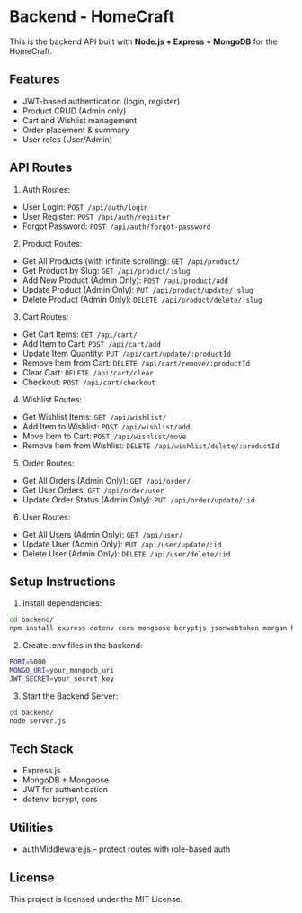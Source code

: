 # Backend - HomeCraft

This is the backend API built with **Node.js + Express + MongoDB** for the HomeCraft.

## Features

- JWT-based authentication (login, register)
- Product CRUD (Admin only)
- Cart and Wishlist management
- Order placement & summary
- User roles (User/Admin)


## API Routes

1. Auth Routes:
- User Login: `POST /api/auth/login`
- User Register: `POST /api/auth/register`
- Forgot Password: `POST /api/auth/forgot-password`

2. Product Routes:
- Get All Products (with infinite scrolling): `GET /api/product/`
- Get Product by Slug: `GET /api/product/:slug`
- Add New Product (Admin Only): `POST /api/product/add`
- Update Product (Admin Only): `PUT /api/product/update/:slug`
- Delete Product (Admin Only): `DELETE /api/product/delete/:slug`

3. Cart Routes:
- Get Cart Items: `GET /api/cart/`
- Add Item to Cart: `POST /api/cart/add`
- Update Item Quantity: `PUT /api/cart/update/:productId`
- Remove Item from Cart: `DELETE /api/cart/remove/:productId`
- Clear Cart: `DELETE /api/cart/clear`
- Checkout: `POST /api/cart/checkout`

4. Wishlist Routes:
- Get Wishlist Items: `GET /api/wishlist/`
- Add Item to Wishlist: `POST /api/wishlist/add`
- Move Item to Cart: `POST /api/wishlist/move`
- Remove Item from Wishlist: `DELETE /api/wishlist/delete/:productId`

5. Order Routes:
- Get All Orders (Admin Only): `GET /api/order/`
- Get User Orders: `GET /api/order/user`
- Update Order Status (Admin Only): `PUT /api/order/update/:id`

6. User Routes:
- Get All Users (Admin Only): `GET /api/user/`
- Update User (Admin Only): `PUT /api/user/update/:id`
- Delete User (Admin Only): `DELETE /api/user/delete/:id`

## Setup Instructions

1. Install dependencies:
```bash
cd backend/
npm install express dotenv cors mongoose bcryptjs jsonwebtoken morgan helmet slugify
```

2. Create .env files in the backend:
```bash
PORT=5000
MONGO_URI=your_mongodb_uri
JWT_SECRET=your_secret_key
```

3. Start the Backend Server:
```bash
cd backend/
node server.js
```

## Tech Stack
- Express.js
- MongoDB + Mongoose
- JWT for authentication
- dotenv, bcrypt, cors

## Utilities
- authMiddleware.js – protect routes with role-based auth

## License
This project is licensed under the MIT License.